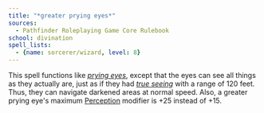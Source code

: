 ```yaml
---
title: "*greater prying eyes*"
sources:
  - Pathfinder Roleplaying Game Core Rulebook
school: divination
spell_lists:
  - {name: sorcerer/wizard, level: 8}
---
```


This spell functions like [*prying eyes*](/spells/prying-eyes/), except that the eyes can see all things as they actually are, just as if they had [*true seeing*](/spells/true-seeing/) with a range of 120 feet. Thus, they can navigate darkened areas at normal speed. Also, a greater prying eye's maximum [Perception](/skills/perception/) modifier is +25 instead of +15.

